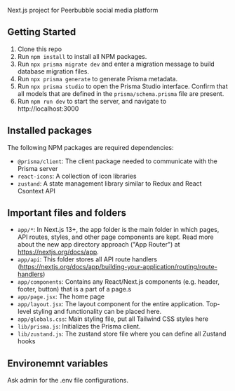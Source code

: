 Next.js project for Peerbubble social media platform

## Getting Started

1. Clone this repo
2. Run `npm install` to install all NPM packages.
3. Run `npx prisma migrate dev` and enter a migration message to build database migration files.
4. Run `npx prisma generate` to generate Prisma metadata.
5. Run `npx prisma studio` to open the Prisma Studio interface. Confirm that all models that are defined in the `prisma/schema.prisma` file are present.
6. Run `npm run dev` to start the server, and navigate to http://localhost:3000

## Installed packages

The following NPM packages are required dependencies:

- `@prisma/client`: The client package needed to communicate with the Prisma server
- `react-icons`: A collection of icon libraries
- `zustand`: A state management library similar to Redux and React Csontext API

## Important files and folders

- `app/*`: In Next.js 13+, the app folder is the main folder in which pages, API routes, styles, and other page components are kept. Read more about the new app directory approach ("App Router") at https://nextjs.org/docs/app.
- `app/api`: This folder stores all API route handlers (https://nextjs.org/docs/app/building-your-application/routing/route-handlers)
- `app/components`: Contains any React/Next.js components (e.g. header, footer, button) that is a part of a page.s
- `app/page.jsx`: The home page
- `app/layout.jsx`: The layout component for the entire application. Top-level styling and functionality can be placed here.
- `app/globals.css`: Main styling file, put all Tailwind CSS styles here
- `lib/prisma.js`: Initializes the Prisma client.
- `lib/zustand.js`: The zustand store file where you can define all Zustand hooks

## Environemnt variables

Ask admin for the .env file configurations.
